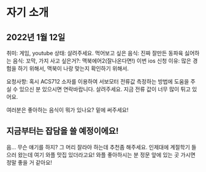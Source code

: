 # 자기 소개
## 2022년 1월 12일

취미: 게임, youtube
상태: 살려주세요.
먹어보고 싶은 음식: 진짜 잘만든 동파육
싫어하는 음식: 꼬막, 가지
사고 싶은거?: 맥북에어2(잘나온다면!)
이번 ios 신청 이유: 많은 경험을 하기 위해서, 맥북이 나랑 맞는지 확인하기 위해서.

요청사항: 혹시 ACS712 소자를 이용하여 서보모터 전류값 측정하는 방법에 도움을 주실 수 있으신 분 있으시면 연락바랍니다. 살려주세요. 지금 전류 값이 너무 많이 튀고 있어요.

여러분은 좋아하는 음식이 뭐가 있나요? 밑에 써주세요!

## 지금부터는 잡담을 쓸 예정이에요!
음... 무슨 얘기를 하지?
그 머리 잘라야 하는데 추천좀 해주세요.
인제대에 계절학기 들으러 왔는데 여기 와플 맛집 있더라고요!
와플 좋아하시는 분 정문 앞에 있는 곳 가시면 정말 좋을 거 같아요!